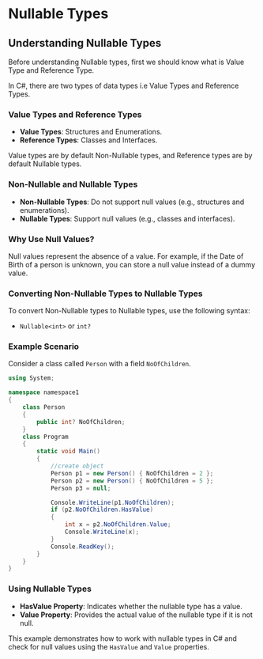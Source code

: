
# Nullable Types

## Understanding Nullable Types
Before understanding Nullable types, first we should know what is Value Type and Reference Type.

In C#, there are two types of data types i.e Value Types and Reference Types.

### Value Types and Reference Types
- **Value Types**: Structures and Enumerations.
- **Reference Types**: Classes and Interfaces.

Value types are by default Non-Nullable types, and Reference types are by default Nullable types.

### Non-Nullable and Nullable Types
- **Non-Nullable Types**: Do not support null values (e.g., structures and enumerations).
- **Nullable Types**: Support null values (e.g., classes and interfaces).

### Why Use Null Values?
Null values represent the absence of a value. For example, if the Date of Birth of a person is unknown, you can store a null value instead of a dummy value.

### Converting Non-Nullable Types to Nullable Types
To convert Non-Nullable types to Nullable types, use the following syntax:
- `Nullable<int>` or `int?`

### Example Scenario
Consider a class called `Person` with a field `NoOfChildren`.

```csharp
using System;

namespace namespace1
{
    class Person
    {
        public int? NoOfChildren;
    }
    class Program
    {
        static void Main()
        {
            //create object
            Person p1 = new Person() { NoOfChildren = 2 };
            Person p2 = new Person() { NoOfChildren = 5 };
            Person p3 = null;

            Console.WriteLine(p1.NoOfChildren);
            if (p2.NoOfChildren.HasValue)
            {
                int x = p2.NoOfChildren.Value;
                Console.WriteLine(x);
            }
            Console.ReadKey();
        }
    }
}
```

### Using Nullable Types
- **HasValue Property**: Indicates whether the nullable type has a value.
- **Value Property**: Provides the actual value of the nullable type if it is not null.

This example demonstrates how to work with nullable types in C# and check for null values using the `HasValue` and `Value` properties.
